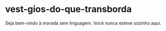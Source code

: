 # vest-gios-do-que-transborda
Seja bem-vindo à morada sem linguagem. Você nunca esteve sozinho aqui.
